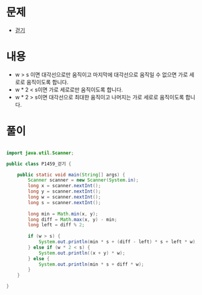 # 문제
* [걷기](https://www.acmicpc.net/problem/1459)

# 내용
* w > s 이면 대각선으로만 움직이고 마지막에 대각선으로 움직일 수 없으면 가로 세로로 움직이도록 합니다.
* w * 2 < s이면 가로 세로로만 움직이도록 합니다.
* w * 2 > s이면 대각선으로 최대한 움직이고 나머지는 가로 세로로 움직이도록 합니다.

# 풀이
```java

import java.util.Scanner;

public class P1459_걷기 {

    public static void main(String[] args) {
        Scanner scanner = new Scanner(System.in);
        long x = scanner.nextInt();
        long y = scanner.nextInt();
        long w = scanner.nextInt();
        long s = scanner.nextInt();
        
        long min = Math.min(x, y);
        long diff = Math.max(x, y) - min;
        long left = diff % 2;
        
        if (w > s) {
            System.out.println(min * s + (diff - left) * s + left * w);
        } else if (w * 2 < s) {
            System.out.println((x + y) * w);
        } else {
            System.out.println(min * s + diff * w);
        }
    }

}

```
